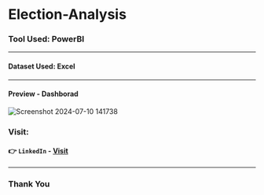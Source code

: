 # Election-Analysis

### Tool Used: PowerBI

---

#### Dataset Used: Excel 

---

#### Preview - Dashborad
![Screenshot 2024-07-10 141738](https://github.com/user-attachments/assets/3b461a09-79b7-4890-8b4b-edf141907677)

### Visit:

#### 👉  `LinkedIn` - [Visit](https://linkedin.com/in/anshmnsoni)

--- 

### Thank You
